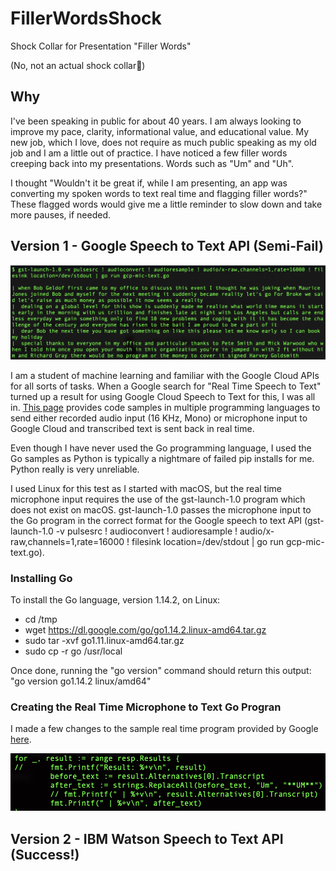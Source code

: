 # FillerWordsShock

Shock Collar for Presentation "Filler Words"

(No, not an actual shock collar🙂)

## Why

I've been speaking in public for about 40 years. I am always looking to improve my pace, clarity, informational value, and educational value. My new job, which I love, does not require as much public speaking as my old job and I am a little out of practice. I have noticed a few filler words creeping back into my presentations. Words such as "Um" and "Uh". 

I thought "Wouldn't it be great if, while I am presenting, an app was converting my spoken words to text real time and flagging filler words?" These flagged words would give me a little reminder to slow down and take more pauses, if needed.

## Version 1 - Google Speech to Text API (Semi-Fail)

![GCP Output](https://github.com/DennisFaucher/FillerWordsShock/blob/master/Google%20Mic%20to%20Text.png)

I am a student of machine learning and familiar with the Google Cloud APIs for all sorts of tasks. When a Google search for "Real Time Speech to Text" turned up a result for using Google Cloud Speech to Text for this, I was all in. [This page](https://cloud.google.com/speech-to-text/docs/streaming-recognize) provides code samples in multiple programming languages to send either recorded audio input (16 KHz, Mono) or microphone input to Google Cloud and transcribed text is sent back in real time.

Even though I have never used the Go programming language, I used the Go samples as Python is typically a nightmare of failed pip installs for me. Python really is very unreliable. 

I used Linux for this test as I started with macOS, but the real time microphone input requires the use of the gst-launch-1.0 program which does not exist on macOS. gst-launch-1.0 passes the microphone input to the Go program in the correct format for the Google speech to text API (gst-launch-1.0 -v pulsesrc ! audioconvert ! audioresample ! audio/x-raw,channels=1,rate=16000 ! filesink location=/dev/stdout | go run gcp-mic-text.go).

### Installing Go

To install the Go language, version 1.14.2, on Linux:

* cd /tmp
* wget https://dl.google.com/go/go1.14.2.linux-amd64.tar.gz
* sudo tar -xvf go1.11.linux-amd64.tar.gz
* sudo cp -r go /usr/local

Once done, running the "go version" command should return this output: "go version go1.14.2 linux/amd64"

### Creating the Real Time Microphone to Text Go Progran

I made a few changes to the sample real time program provided by Google [here](https://github.com/GoogleCloudPlatform/golang-samples/blob/master/speech/livecaption/livecaption.go).

![GCP Changes](https://github.com/DennisFaucher/FillerWordsShock/blob/master/GCP%20Go%20Changes.png)

## Version 2 - IBM Watson Speech to Text API (Success!)
